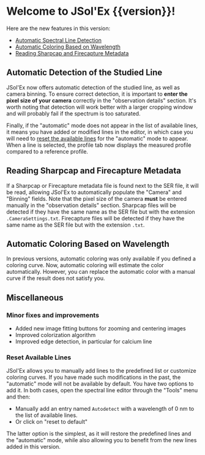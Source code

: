 # Welcome to JSol'Ex {{version}}!

Here are the new features in this version:

- [Automatic Spectral Line Detection](#automatic-detection-of-the-studied-line)
- [Automatic Coloring Based on Wavelength](#automatic-coloring-based-on-wavelength)
- [Reading Sharpcap and Firecapture Metadata](#reading-sharpcap-and-firecapture-metadata)

## Automatic Detection of the Studied Line

JSol'Ex now offers automatic detection of the studied line, as well as camera binning.
To ensure correct detection, it is important to **enter the pixel size of your camera** correctly in the "observation details" section.
It's worth noting that detection will work better with a larger cropping window and will probably fail if the spectrum is too saturated.

Finally, if the "automatic" mode does not appear in the list of available lines, it means you have added or modified lines in the editor, in which case you will need to [reset the available lines](#reset-available-lines) for the "automatic" mode to appear.
When a line is selected, the profile tab now displays the measured profile compared to a reference profile.

## Reading Sharpcap and Firecapture Metadata

If a Sharpcap or Firecapture metadata file is found next to the SER file, it will be read, allowing JSol'Ex to automatically populate the "Camera" and "Binning" fields.
Note that the pixel size of the camera **must** be entered manually in the "observation details" section.
Sharpcap files will be detected if they have the same name as the SER file but with the extension `.CameraSettings.txt`.
Firecapture files will be detected if they have the same name as the SER file but with the extension `.txt`.

## Automatic Coloring Based on Wavelength

In previous versions, automatic coloring was only available if you defined a coloring curve.
Now, automatic coloring will estimate the color automatically.
However, you can replace the automatic color with a manual curve if the result does not satisfy you.

## Miscellaneous
### Minor fixes and improvements

- Added new image fitting buttons for zooming and centering images
- Improved colorization algorithm
- Improved edge detection, in particular for calcium line

### Reset Available Lines

JSol'Ex allows you to manually add lines to the predefined list or customize coloring curves.
If you have made such modifications in the past, the "automatic" mode will not be available by default.
You have two options to add it. In both cases, open the spectral line editor through the "Tools" menu and then:

- Manually add an entry named `Autodetect` with a wavelength of 0 nm to the list of available lines.
- Or click on "reset to default"

The latter option is the simplest, as it will restore the predefined lines and the "automatic" mode, while also allowing you to benefit from the new lines added in this version.
